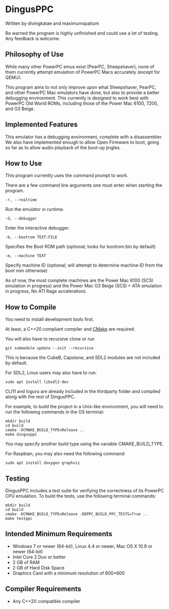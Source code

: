 # DingusPPC

Written by divingkatae and maximumspatium

Be warned the program is highly unfinished and could use a lot of testing. Any feedback is welcome.

## Philosophy of Use

While many other PowerPC emus exist (PearPC, Sheepshaver), none of them currently attempt emulation of PowerPC Macs accurately (except for QEMU).

This program aims to not only improve upon what Sheepshaver, PearPC, and other PowerPC Mac emulators have done, but also to provide a better debugging environment. This currently is designed to work best with PowerPC Old World ROMs, including those of the Power Mac 6100, 7200, and G3 Beige.

## Implemented Features

This emulator has a debugging environment, complete with a disassembler. We also have implemented enough to allow Open Firmware to boot, going so far as to allow audio playback of the boot-up jingles.

## How to Use

This program currently uses the command prompt to work.

There are a few command line arguments one must enter when starting the program.

```
-r, --realtime
```

Run the emulator in runtime.

```
-d, --debugger
```

Enter the interactive debugger.

```
-b, --bootrom TEXT:FILE
```

Specifies the Boot ROM path (optional; looks for bootrom.bin by default)

```
-m, --machine TEXT
```

Specify machine ID (optional; will attempt to determine machine ID from the boot rom otherwise)

As of now, the most complete machines are the Power Mac 6100 (SCSI emulation in progress) and the Power Mac G3 Beige (SCSI + ATA emulation in progress, No ATI Rage acceleration).

## How to Compile

You need to install development tools first.

At least, a C++20 compliant compiler and [CMake](https://cmake.org) are required.

You will also have to recursive clone or run
```
git submodule update --init --recursive
```

This is because the CubeB, Capstone, and SDL2 modules are not included by default.

For SDL2, Linux users may also have to run:

```
sudo apt install libsdl2-dev
```

 CLI11 and loguru are already included in the thirdparty folder and compiled along with the rest of DingusPPC.

For example, to build the project in a Unix-like environment, you will need to run
the following commands in the OS terminal:
```
mkdir build
cd build
cmake -DCMAKE_BUILD_TYPE=Release ..
make dingusppc
```
You may specify another build type using the variable CMAKE_BUILD_TYPE.

For Raspbian, you may also need the following command:
```
sudo apt install doxygen graphviz
```

## Testing

DingusPPC includes a test suite for verifying the correctness of its PowerPC CPU
emulation. To build the tests, use the following terminal commands:
```
mkdir build
cd build
cmake -DCMAKE_BUILD_TYPE=Release -DDPPC_BUILD_PPC_TESTS=True ..
make testppc
```

## Intended Minimum Requirements

- Windows 7 or newer (64-bit), Linux 4.4 or newer, Mac OS X 10.9 or newer (64-bit)
- Intel Core 2 Duo or better
- 2 GB of RAM
- 2 GB of Hard Disk Space
- Graphics Card with a minimum resolution of 800*600

## Compiler Requirements

- Any C++20 compatible compiler
